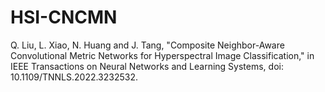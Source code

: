 # HSI-CNCMN

Q. Liu, L. Xiao, N. Huang and J. Tang, "Composite Neighbor-Aware Convolutional Metric Networks for Hyperspectral Image Classification," in IEEE Transactions on Neural Networks and Learning Systems, doi: 10.1109/TNNLS.2022.3232532.

